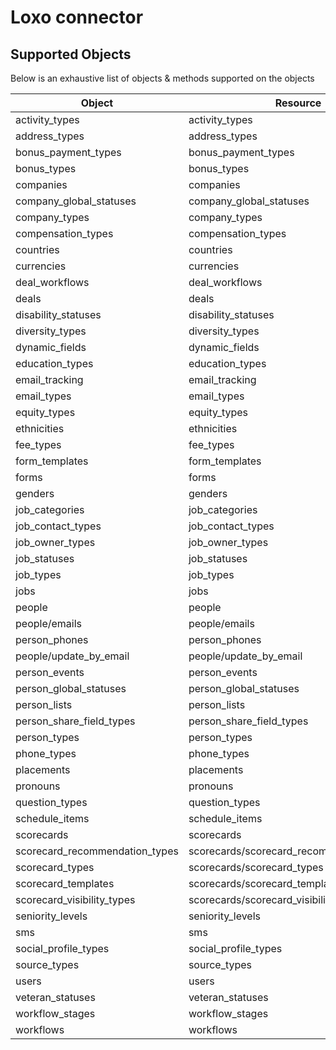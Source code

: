# Loxo connector


## Supported Objects 
Below is an exhaustive list of objects & methods supported on the objects


| Object                                    | Resource                                 | Method     |
| ----------------------------------------- | ---------------------------------------- | ---------- |
| activity_types                            | activity_types                           | read       |
| address_types                             | address_types                            | read       |
| bonus_payment_types                       | bonus_payment_types                      | read       |
| bonus_types                               | bonus_types                              | read       |
| companies                                 | companies                                | read       |
| company_global_statuses                   | company_global_statuses                  | read       |
| company_types                             | company_types                            | read       |
| compensation_types                        | compensation_types                       | read       |
| countries                                 | countries                                | read       |
| currencies                                | currencies                               | read       |
| deal_workflows                            | deal_workflows                           | read       |
| deals                                     | deals                                    | read       |
| disability_statuses                       | disability_statuses                      | read       |
| diversity_types                           | diversity_types                          | read       |
| dynamic_fields                            | dynamic_fields                           | read       |
| education_types                           | education_types                          | read       |
| email_tracking                            | email_tracking                           | read       |
| email_types                               | email_types                              | read       |
| equity_types                              | equity_types                             | read       |
| ethnicities                               | ethnicities                              | read       |
| fee_types                                 | fee_types                                | read       |
| form_templates                            | form_templates                           | read       |
| forms                                     | forms                                    | read       |
| genders                                   | genders                                  | read       |
| job_categories                            | job_categories                           | read       |
| job_contact_types                         | job_contact_types                        | read       |
| job_owner_types                           | job_owner_types                          | read       |
| job_statuses                              | job_statuses                             | read       |
| job_types                                 | job_types                                | read       |
| jobs                                      | jobs                                     | read       |
| people                                    | people                                   | read       |
| people/emails                             | people/emails                            | read       |
| person_phones                             | person_phones                            | read       |
| people/update_by_email                    | people/update_by_email                   | read       |
| person_events                             | person_events                            | read       |
| person_global_statuses                    | person_global_statuses                   | read       |
| person_lists                              | person_lists                             | read       |
| person_share_field_types                  | person_share_field_types                 | read       |
| person_types                              | person_types                             | read       |
| phone_types                               | phone_types                              | read       |
| placements                                | placements                               | read       |
| pronouns                                  | pronouns                                 | read       |
| question_types                            | question_types                           | read       |
| schedule_items                            | schedule_items                           | read       |
| scorecards                                | scorecards                               | read       |
| scorecard_recommendation_types            | scorecards/scorecard_recommendation_types| read       |
| scorecard_types                           | scorecards/scorecard_types               | read       |
| scorecard_templates                       | scorecards/scorecard_templates           | read       |
| scorecard_visibility_types                | scorecards/scorecard_visibility_types    | read       |
| seniority_levels                          | seniority_levels                         | read       |
| sms                                       | sms                                      | read       |
| social_profile_types                      | social_profile_types                     | read       |
| source_types                              | source_types                             | read       |
| users                                     | users                                    | read       |
| veteran_statuses                          | veteran_statuses                         | read       |
| workflow_stages                           | workflow_stages                          | read       |
| workflows                                 | workflows                                | read       |
